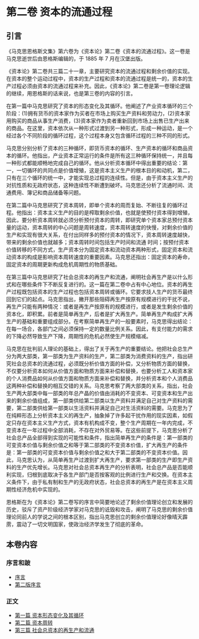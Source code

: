 # 第二卷 资本的流通过程

## 引言

《马克思恩格斯文集》第六卷为《资本论》第二卷《资本的流通过程》。这一卷是马克思逝世后由恩格斯编辑的，于 1885 年 7 月在汉堡出版。

《资本论》第二卷共三篇二十一章，主要研究资本的流通过程和剩余价值的实现。在资本的整个运动过程中，资本的生产过程和资本的流通过程是统一的，资本的生产过程必须由资本的流通过程来补充。因此，《资本论》第二卷是第一卷理论逻辑的继续，用恩格斯的话来说，也是第三卷的内容的引言。

在第一篇中马克思研究了资本的形态变化及其循环。他阐述了产业资本循环的三个阶段：(1)拥有货币的资本家作为买者在市场上购买生产资料和劳动力，(2)资本家用购买的商品从事生产消费，(3)资本家作为卖者重新回到市场上出售已生产出来的商品。在这里，资本依次从一种形式过渡到另一种形式，形成一种运动，是一个经过各个不同阶段的循环过程，这个过程本身又包含循环过程的三种不同的形式。

马克思分别分析了资本的三种循环，即货币资本的循环、生产资本的循环和商品资本的循环。他指出，产业资本正常运行的条件是所有这三种循环保持统一，并且每一种形式都能顺畅地完成自己的循环。他从分析资本循环中得出重要的结论：第一，一切循环的共同点是价值增殖，这是资本主义生产的根本目的和动机，第二，只有在三个循环的统一中，才能实现总过程的连续性。但是，由于资本主义生产的对抗性质和无政府状态，这种连续性不断遭到破坏。马克思还分析了流通时间、流通费用、簿记和商品储备等问题。

在第二篇中马克思研究了资本周转，即单个资本的周而复始、不断往复的循环过程。他指出：资本主义生产的目的是榨取剩余价值，也就是使预付资本得到增殖，因此，要分析资本周转就必须分析预付资本的周转，即研究单个资本家总预付资本量的运动，资本周转的中心问题是周转速度，资本周转速度的快慢，对剩余价值的生产和实现有很大关系，在付出同样多的预付资本的情况下，资本周转速度越快，带来的剩余价值也就越多；资本周转时间包括生产时间和流通
时间；按预付资本价值转移的不同方式，生产资本分为固定资本和流动资本两种形式，固定资本和流动资本的构成是影响资本周转速度的重要因素。马克思还指出：固定资本的寿命，固定资本的周期更新构成危机周期性的物质基础。

在第三篇中马克思研究了社会总资本的再生产和流通，阐明社会再生产是以什么形式和在哪些条件下不断反复进行的。这一篇在第二卷中占有中心地位。资本的再生产过程既包括资本的生产过程也包括资本周转或循环。它要求技人生产的货币最终回到它们的起点。马克思指出，撇开那些阻碍再生产按原有规模进行的干扰不说，再生产只能有两种情况：或者是再生产按原有的规模进行，或者是发生剩余价值的资本化，即积累。前者是简单再生产，后者是扩大再生产。简单再生产构成扩大再生产的基础和重要组成部分。在考察简单再生产的一般要素时，马克思得出结论：在每一场合，各部门之间必须保持一定的数量比例关系。因此，有支付能力的需求的下降必然导致生产下降，周期性的危机必然使生产规模缩减。

马克思在批判前人理论的基础上，得出了关于再生产的重要结论。他把社会总生产分为两大部类，第一部类为生产资料的生产，第二部类为消费资料的生产，指出研究社会总资本的流通过程，必须既分析价值方面的补偿，又分析物质方面的替换，不仅要分析资本如何从价值方面和物质方面来补偿和替换，也要分析工人和资本家的个人消费品如何从价值方面和物质方面来补偿和替换，并分析资本和个人消费品这两种补偿和替换的相互交错的关系。马克思考察了两大部类的关系，指出，社会生产两大部类中每一部类的年总产晶的价值由消耗的不变资本、可变资本和生产出来的剩余价值组成，第一部类供给第二部类以生产资料并满足自己对生产资料的需要，第二部类供给第一部类以生活资料并满足自己对生活资料的需要。马克思为了在纯粹形态上分析资本主义的再生产，抽象掉了许多起干扰作用的现实因素，如假定只存在资本主义生产方式，资本有机构成不变，整个生产周期在一年内完成，不变资本在一年过程中全部消耗，不存在对外贸易等。在这些前提下，马克思分析了社会总产品全部得到实现的可能性和条件，指出简单再生产的条件是：第一部类的可变资本价值与剩余价值之和等于第二部类的不变资本价值，扩大再生产的条件是：第一部类的可变资本价值与剩余价值之和大于第二部类的不变资本价值。因此，马克思认为，从简单再生产过渡到扩大再生产，要求第一部类的生产即生产资料的生产优先增长。马克思对社会总资本再生产的分析表明，社会总产品是否能顺利实现，归根到底取决于各生产部门是否按客观的比例进行生产和交换。在资本主义条件下，由于私有制和生产的无政府状态，社会总资本的再生产是在资本主义周期性经济危机中实现的。

恩格斯在为《资本论》第二卷写的序言中简要地论述了剩余价值理论创立和发展的历史，驳斥了资产阶级经济学家对马克思的诋毁和攻击，阐明了马克思的剩余价值理论同前人的学说之间的根本区别，指出马克思创立的剩余价值理论好像晴天霹雳，震动了一切文明国家，使政治经济学发生了彻底的革命。

## 本卷内容

### 序言和跛

- [序言](./pref/p1.md)
- [第二版序言](./pref/p2.md)

### 正文

- [第一篇 资本形态变化及其循环](./ch1/index.md)
- [第二篇 资本周转](./ch2/index.md)
- [第三篇 社会总资本的再生产和流通](./ch3/index.md)

